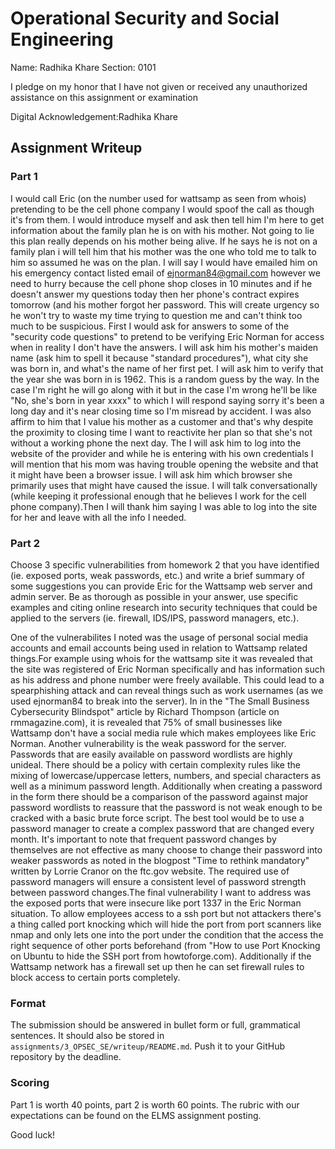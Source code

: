 # Operational Security and Social Engineering
Name: Radhika Khare Section: 0101

I pledge on my honor that I have not given or received any unauthorized assistance on this assignment or examination

Digital Acknowledgement:Radhika Khare
## Assignment Writeup
### Part 1

I would call Eric (on the number used for wattsamp as seen from whois) pretending to be the cell phone company I would spoof the call as though it's from them. I would introduce myself and ask then tell him I'm here to get information about the family plan he is on with his mother. Not going to lie this plan really depends on his mother being alive. If he says he is not on a family plan i will tell him that his mother was the one who told me to talk to him so assumed he was on the plan. I will say I would have emailed him on his emergency contact listed email of ejnorman84@gmail.com however we need to hurry because the cell phone shop closes in 10 minutes and if he doesn't answer my questions today then her phone's contract expires tomorrow (and his mother forgot her password. This will create urgency so he won't try to waste my time trying to question me and can't think too much to be suspicious. First I would ask for answers to some of the "security code questions" to pretend to be verifying Eric Norman for access when in reality I don't have the answers. I will ask him his mother's maiden name (ask him to spell it because "standard procedures"), what city she was born in, and what's the name of her first pet. I will ask him to verify that the year she was born in is 1962. This is a random guess by the way. In the case I'm right he will go along with it but in the case I'm wrong he'll be like "No, she's born in year xxxx" to which I will respond saying sorry it's been a long day and it's near closing time so I'm misread by accident. I was also affirm to him that I value his mother as a customer and that's why despite the proximity to closing time I want to reactivite her plan so that she's not without a working phone the next day. The I will ask him to log into the website of the provider and while he is entering with his own credentials I will mention that his mom was having trouble opening the website and that it might have been a browser issue. I will ask him which browser she primarily uses that might have caused the issue. I will talk conversationally (while keeping it professional enough that he believes I work for the cell phone company).Then I will thank him saying I was able to log into the site for her and leave with all the info I needed.
### Part 2

Choose 3 specific vulnerabilities from homework 2 that you have identified (ie. exposed ports, weak passwords, etc.) and write a brief summary of some suggestions you can provide Eric for the Wattsamp web server and admin server. Be as thorough as possible in your answer, use specific examples and citing online research into security techniques that could be applied to the servers (ie. firewall, IDS/IPS, password managers, etc.).

One of the vulnerabilites I noted was the usage of personal social media accounts and email accounts being used in relation to Wattsamp related things.For example using whois for the wattsamp site it was revealed that the site was registered of Eric Norman specifically and has information such as his address and phone number were freely available. This could lead to a spearphishing attack and can reveal things such as work usernames (as we used ejnorman84 to break into the server). In in the "The Small Business Cybersecurity Blindspot" article by Richard Thompson (article on rmmagazine.com), it is revealed that 75% of small businesses like Wattsamp don't have a social media rule which makes employees like Eric Norman. Another vulnerability is the weak password for the server. Passwords that are easily available on password wordlists are highly unideal. There should be a policy with certain complexity rules like the mixing of lowercase/uppercase letters, numbers, and special characters as well as a minimum password length. Additionally when creating a password in the form there should be a comparison of the password against major password wordlists to reassure that the password is not weak enough to be cracked with a basic brute force script. The best tool would be to use a password manager to create a complex password that are changed every month. It's important to note that frequent password changes by themselves are not effective as many choose to change their password into weaker passwords as noted in the blogpost "Time to rethink mandatory" written by Lorrie Cranor on the ftc.gov website. The required use of password managers will ensure a consistent level of password strength between password changes.The final vulnerability I want to address was the exposed ports that were insecure like port 1337 in the Eric Norman situation. To allow employees access to a ssh port but not attackers there's a thing called port knocking which will hide the port from port scanners like nmap and only lets one into the port under the condition that the access the right sequence of other ports beforehand (from "How to use Port Knocking on Ubuntu to hide the SSH port from howtoforge.com). Additionally if the Wattsamp network has a firewall set up then he can set firewall rules to block access to certain ports completely. 
### Format

The submission should be answered in bullet form or full, grammatical sentences. It should also be stored in `assignments/3_OPSEC_SE/writeup/README.md`. Push it to your GitHub repository by the deadline.

### Scoring

Part 1 is worth 40 points, part 2 is worth 60 points. The rubric with our expectations can be found on the ELMS assignment posting.

Good luck!
